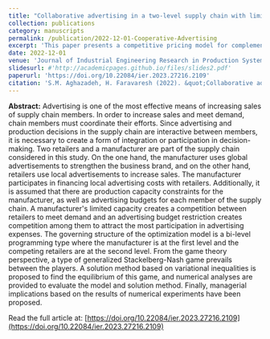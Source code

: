 ```yaml
---
title: "Collaborative advertising in a two-level supply chain with limited production capacity and advertising budget with a two-level planning approach"
collection: publications
category: manuscripts
permalink: /publication/2022-12-01-Cooperative-Advertising
excerpt: 'This paper presents a competitive pricing model for complementary telecom services, considering subscriber churn in a duopoly market.'
date: 2022-12-01
venue: 'Journal of Industrial Engineering Research in Production Systems'
slidesurl: #'http://academicpages.github.io/files/slides2.pdf'
paperurl: 'https://doi.org/10.22084/ier.2023.27216.2109'
citation: 'S.M. Aghazadeh, H. Faravaresh (2022). &quot;Collaborative advertising in a two-level supply chain with limited production capacity and advertising budget with a two-level planning approach.&quot; <i>Journal of Industrial Engineering Research in Production Systems</i>. 10 (21), 93-105.'
---
```


**Abstract:** Advertising is one of the most effective means of increasing sales of supply chain members. In order to increase sales and meet demand, chain members must coordinate their efforts. Since advertising and production decisions in the supply chain are interactive between members, it is necessary to create a form of integration or participation in decision-making. Two retailers and a manufacturer are part of the supply chain considered in this study. On the one hand, the manufacturer uses global advertisements to strengthen the business brand, and on the other hand, retailers use local advertisements to increase sales. The manufacturer participates in financing local advertising costs with retailers. Additionally, it is assumed that there are production capacity constraints for the manufacturer, as well as advertising budgets for each member of the supply chain. A manufacturer's limited capacity creates a competition between retailers to meet demand and an advertising budget restriction creates competition among them to attract the most participation in advertising expenses. The governing structure of the optimization model is a bi-level programming type where the manufacturer is at the first level and the competing retailers are at the second level. From the game theory perspective, a type of generalized Stackelberg-Nash game prevails between the players. A solution method based on variational inequalities is proposed to find the equilibrium of this game, and numerical analyses are provided to evaluate the model and solution method. Finally, managerial implications based on the results of numerical experiments have been proposed.

Read the full article at: [https://doi.org/10.22084/ier.2023.27216.2109](https://doi.org/10.22084/ier.2023.27216.2109)